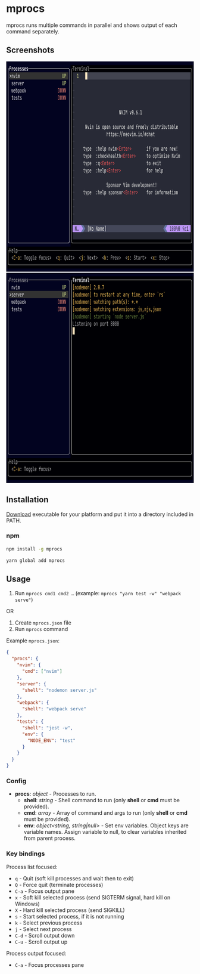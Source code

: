 # mprocs

mprocs runs multiple commands in parallel and shows output of each command
separately.

## Screenshots

<img src="img/screenshot1.png" width="889" height="564" />
<img src="img/screenshot2.png" width="889" height="564" />

## Installation

[Download](https://github.com/pvolok/mprocs/releases) executable for your
platform and put it into a directory included in PATH.

### npm

```sh
npm install -g mprocs
```

```sh
yarn global add mprocs
```

## Usage

1. Run `mprocs cmd1 cmd2 …` (example: `mprocs "yarn test -w" "webpack serve"`)

OR

1. Create `mprocs.json` file
2. Run `mprocs` command

Example `mprocs.json`:

```json
{
  "procs": {
    "nvim": {
      "cmd": ["nvim"]
    },
    "server": {
      "shell": "nodemon server.js"
    },
    "webpack": {
      "shell": "webpack serve"
    },
    "tests": {
      "shell": "jest -w",
      "env": {
        "NODE_ENV": "test"
      }
    }
  }
}
```

### Config

- **procs**: _object_ - Processes to run.
  - **shell**: _string_ - Shell command to run (only **shell** or **cmd** must
    be provided).
  - **cmd**: _array<string>_ - Array of command and args to run (only **shell**
    or **cmd** must be provided).
  - **env**: _object<string, string|null>_ - Set env variables. Object keys are
    variable names. Assign variable to null, to clear variables inherited from
    parent process.

### Key bindings

Process list focused:

- `q` - Quit (soft kill processes and wait then to exit)
- `Q` - Force quit (terminate processes)
- `C-a` - Focus output pane
- `x` - Soft kill selected process (send SIGTERM signal, hard kill on Windows)
- `X` - Hard kill selected process (send SIGKILL)
- `s` - Start selected process, if it is not running
- `k` - Select previous process
- `j` - Select next process
- `C-d` - Scroll output down
- `C-u` - Scroll output up

Process output focused:

- `C-a` - Focus processes pane
